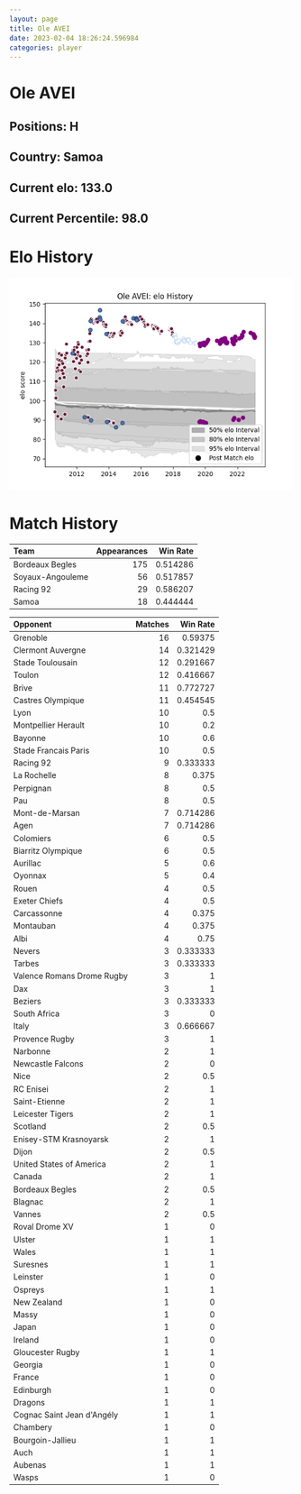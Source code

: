 ```yaml
---  
layout: page  
title: Ole AVEI  
date: 2023-02-04 18:26:24.596984  
categories: player  
---
```

# Ole AVEI

## Positions: H

## Country: Samoa

## Current elo: 133.0

## Current Percentile: 98.0

# Elo History


![elo history](history_OleAVEI.png)
# Match History


| Team             |   Appearances |   Win Rate |
|:-----------------|--------------:|-----------:|
| Bordeaux Begles  |           175 |   0.514286 |
| Soyaux-Angouleme |            56 |   0.517857 |
| Racing 92        |            29 |   0.586207 |
| Samoa            |            18 |   0.444444 |

| Opponent                   |   Matches |   Win Rate |
|:---------------------------|----------:|-----------:|
| Grenoble                   |        16 |   0.59375  |
| Clermont Auvergne          |        14 |   0.321429 |
| Stade Toulousain           |        12 |   0.291667 |
| Toulon                     |        12 |   0.416667 |
| Brive                      |        11 |   0.772727 |
| Castres Olympique          |        11 |   0.454545 |
| Lyon                       |        10 |   0.5      |
| Montpellier Herault        |        10 |   0.2      |
| Bayonne                    |        10 |   0.6      |
| Stade Francais Paris       |        10 |   0.5      |
| Racing 92                  |         9 |   0.333333 |
| La Rochelle                |         8 |   0.375    |
| Perpignan                  |         8 |   0.5      |
| Pau                        |         8 |   0.5      |
| Mont-de-Marsan             |         7 |   0.714286 |
| Agen                       |         7 |   0.714286 |
| Colomiers                  |         6 |   0.5      |
| Biarritz Olympique         |         6 |   0.5      |
| Aurillac                   |         5 |   0.6      |
| Oyonnax                    |         5 |   0.4      |
| Rouen                      |         4 |   0.5      |
| Exeter Chiefs              |         4 |   0.5      |
| Carcassonne                |         4 |   0.375    |
| Montauban                  |         4 |   0.375    |
| Albi                       |         4 |   0.75     |
| Nevers                     |         3 |   0.333333 |
| Tarbes                     |         3 |   0.333333 |
| Valence Romans Drome Rugby |         3 |   1        |
| Dax                        |         3 |   1        |
| Beziers                    |         3 |   0.333333 |
| South Africa               |         3 |   0        |
| Italy                      |         3 |   0.666667 |
| Provence Rugby             |         3 |   1        |
| Narbonne                   |         2 |   1        |
| Newcastle Falcons          |         2 |   0        |
| Nice                       |         2 |   0.5      |
| RC Enisei                  |         2 |   1        |
| Saint-Etienne              |         2 |   1        |
| Leicester Tigers           |         2 |   1        |
| Scotland                   |         2 |   0.5      |
| Enisey-STM Krasnoyarsk     |         2 |   1        |
| Dijon                      |         2 |   0.5      |
| United States of America   |         2 |   1        |
| Canada                     |         2 |   1        |
| Bordeaux Begles            |         2 |   0.5      |
| Blagnac                    |         2 |   1        |
| Vannes                     |         2 |   0.5      |
| Roval Drome XV             |         1 |   0        |
| Ulster                     |         1 |   1        |
| Wales                      |         1 |   1        |
| Suresnes                   |         1 |   1        |
| Leinster                   |         1 |   0        |
| Ospreys                    |         1 |   1        |
| New Zealand                |         1 |   0        |
| Massy                      |         1 |   0        |
| Japan                      |         1 |   0        |
| Ireland                    |         1 |   0        |
| Gloucester Rugby           |         1 |   1        |
| Georgia                    |         1 |   0        |
| France                     |         1 |   0        |
| Edinburgh                  |         1 |   0        |
| Dragons                    |         1 |   1        |
| Cognac Saint Jean d'Angély |         1 |   1        |
| Chambery                   |         1 |   0        |
| Bourgoin-Jallieu           |         1 |   1        |
| Auch                       |         1 |   1        |
| Aubenas                    |         1 |   1        |
| Wasps                      |         1 |   0        |